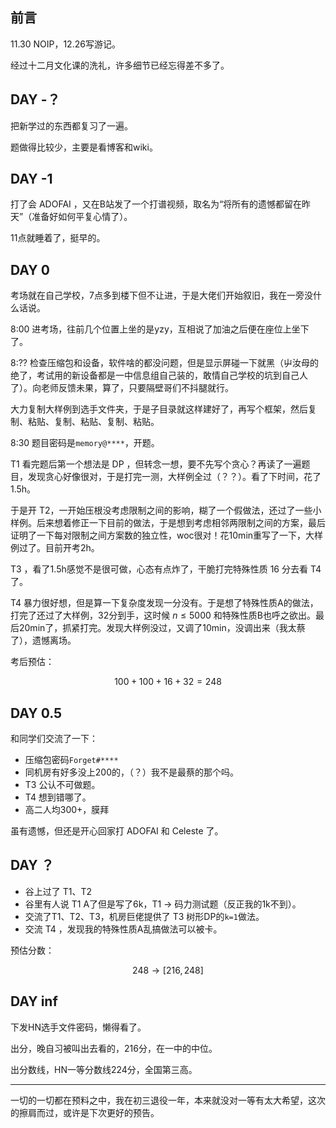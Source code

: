 ## 前言
11.30 NOIP，12.26写游记。

经过十二月文化课的洗礼，许多细节已经忘得差不多了。

## DAY -？
把新学过的东西都复习了一遍。

题做得比较少，主要是看博客和wiki。

## DAY -1
打了会 ADOFAI ，又在B站发了一个打谱视频，取名为“将所有的遗憾都留在昨天”（准备好如何平复心情了）。

11点就睡着了，挺早的。

## DAY 0
考场就在自己学校，7点多到楼下但不让进，于是大佬们开始叙旧，我在一旁没什么话说。

8:00 进考场，往前几个位置上坐的是yzy，互相说了加油之后便在座位上坐下了。

8:?? 检查压缩包和设备，软件啥的都没问题，但是显示屏碰一下就黑（屮汝母的绝了，考试用的新设备都是一中信息组自己装的，敢情自己学校的坑到自己人了）。向老师反馈未果，算了，只要隔壁哥们不抖腿就行。

大力复制大样例到选手文件夹，于是子目录就这样建好了，再写个框架，然后复制、粘贴、复制、粘贴、复制、粘贴。

8:30 题目密码是`memory@****`，开题。

T1 看完题后第一个想法是 DP ，但转念一想，要不先写个贪心？再读了一遍题目，发现贪心好像很对，于是打完一测，大样例全过（？？）。看了下时间，花了 1.5h。

于是开 T2，一开始压根没考虑限制之间的影响，糊了一个假做法，还过了一些小样例。后来想着修正一下目前的做法，于是想到考虑相邻两限制之间的方案，最后证明了一下每对限制之间方案数的独立性，woc很对！花10min重写了一下，大样例过了。目前开考2h。

T3 ，看了1.5h感觉不是很可做，心态有点炸了，干脆打完特殊性质 16 分去看 T4 了。

T4 暴力很好想，但是算一下复杂度发现一分没有。于是想了特殊性质A的做法，打完了还过了大样例，32分到手，这时候 $n\leq 5000$ 和特殊性质B也呼之欲出。最后20min了，抓紧打完。发现大样例没过，又调了10min，没调出来（我太蔡了），遗憾离场。

考后预估：

$$100+100+16+32 = 248$$

## DAY 0.5
和同学们交流了一下：

- 压缩包密码`Forget#****`
- 同机房有好多没上200的，（？）我不是最蔡的那个吗。
- T3 公认不可做题。
- T4 想到错哪了。
- 高二人均300+，膜拜

虽有遗憾，但还是开心回家打 ADOFAI 和 Celeste 了。

## DAY ？
- 谷上过了 T1、T2
- 谷里有人说 T1 A了但是写了6k，T1 $\to$ 码力测试题（反正我的1k不到）。
- 交流了T1、T2、T3，机房巨佬提供了 T3 树形DP的`k=1`做法。
- 交流 T4 ，发现我的特殊性质A乱搞做法可以被卡。

预估分数：

$$248 \to [216,248]$$

## DAY inf
下发HN选手文件密码，懒得看了。

出分，晚自习被叫出去看的，216分，在一中的中位。

出分数线，HN一等分数线224分，全国第三高。

---
一切的一切都在预料之中，我在初三退役一年，本来就没对一等有太大希望，这次的擦肩而过，或许是下次更好的预告。
